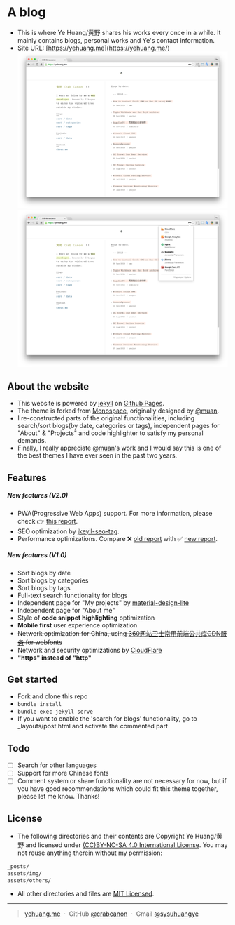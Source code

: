 # A blog

* This is where Ye Huang/黄野 shares his works every once in a while. It mainly contains blogs, personal works and Ye's contact information.
* Site URL: [https://yehuang.me](https://yehuang.me/)
![Ye Huang Home Page Screenshot One](/assets/img/homepage/home-screenshot-1.png) 
![Ye Huang Home Page Screenshot Two](/assets/img/homepage/home-screenshot-2.png) 

## About the website

* This website is powered by [jekyll](https://jekyllrb.com/) on [Github Pages](https://pages.github.com/).
* The theme is forked from [Monospace](https://github.com/muan/muan.github.com/releases/tag/v5.0.1-monospace), originally designed by [@muan](https://github.com/muan).
* I re-constructed parts of the original functionalities, including search/sort blogs(by date, categories or tags), independent pages for "About" & "Projects" and code highlighter to satisfy my personal demands.
* Finally, I really appreciate [@muan](https://github.com/muan)'s work and I would say this is one of the best themes I have ever seen in the past two years. 

## Features

##### New features (V2.0)

- PWA(Progressive Web Apps) support. For more information, please check :point_right: [this report](http://htmlpreview.github.io/?https://github.com/crabcanon/crabcanon.github.com/blob/master/assets/others/yehuang.me_2017-06-05_16-17-54.html).
- SEO optimization by [jkeyll-seo-tag](https://github.com/jekyll/jekyll-seo-tag).
- Performance optimizations. Compare :x: [old report](http://htmlpreview.github.io/?https://github.com/crabcanon/crabcanon.github.com/blob/master/assets/others/yehuang.me_2017-05-10_18-27-13.html) with :white_check_mark: [new report](http://htmlpreview.github.io/?https://github.com/crabcanon/crabcanon.github.com/blob/master/assets/others/yehuang.me_2017-06-05_16-17-54.html). 

##### New features (V1.0)

- Sort blogs by date
- Sort blogs by categories
- Sort blogs by tags
- Full-text search functionality for blogs
- Independent page for "My projects" by [material-design-lite](https://github.com/google/material-design-lite)
- Independent page for "About me"
- Style of **code snippet highlighting** optimization
- **Mobile first** user experience optimization
- ~~Network optimization for China, using [360网站卫士常用前端公共库CDN服务](http://libs.useso.com/) for webfonts~~
- Network and security optimizations by [CloudFlare](https://www.cloudflare.com/)
- **"https" instead of "http"**

## Get started

* Fork and clone this repo
* `bundle install`
* `bundle exec jekyll serve`
* If you want to enable the 'search for blogs' functionality, go to _layouts/post.html and activate the commented part

## Todo

- [ ] Search for other languages
- [ ] Support for more Chinese fonts
- [ ] Comment system or share functionality are not necessary for now, but if you have good recommendations which could fit this theme together, please let me know. Thanks!

## License

* The following directories and their contents are Copyright Ye Huang/黄野 and licensed under [(CC)BY-NC-SA 4.0 International License](https://creativecommons.org/licenses/by-nc-sa/4.0/). You may not reuse anything therein without my permission:

```
_posts/
assets/img/
assets/others/
```

* All other directories and files are [MIT Licensed](http://choosealicense.com/licenses/mit/).

---

> [yehuang.me](https://yehuang.me) &nbsp;&middot;&nbsp;
> GitHub [@crabcanon](https://github.com/crabcanon) &nbsp;&middot;&nbsp;
> Gmail [@sysuhuangye](<mailto:sysuhuangye@gmail.com>)
